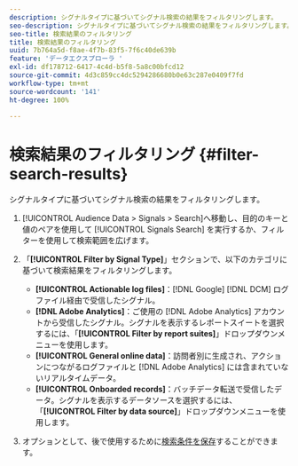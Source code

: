 ```yaml
---
description: シグナルタイプに基づいてシグナル検索の結果をフィルタリングします。
seo-description: シグナルタイプに基づいてシグナル検索の結果をフィルタリングします。
seo-title: 検索結果のフィルタリング
title: 検索結果のフィルタリング
uuid: 7b764a5d-f8ae-4f7b-83f5-7f6c40de639b
feature: 'データエクスプローラ '
exl-id: df178712-6417-4c4d-b5f8-5a8c00bfcd12
source-git-commit: 4d3c859cc4dc5294286680b0e63c287e0409f7fd
workflow-type: tm+mt
source-wordcount: '141'
ht-degree: 100%

---
```


# 検索結果のフィルタリング {#filter-search-results}

シグナルタイプに基づいてシグナル検索の結果をフィルタリングします。

1. [!UICONTROL Audience Data > Signals > Search]へ移動し、目的のキーと値のペアを使用して [!UICONTROL Signals Search] を実行するか、フィルターを使用して検索範囲を広げます。
1. 「**[!UICONTROL Filter by Signal Type]**」セクションで、以下のカテゴリに基づいて検索結果をフィルタリングします。

   * **[!UICONTROL Actionable log files]**：[!DNL Google] [!DNL DCM] ログファイル経由で受信したシグナル。
   * **[!DNL Adobe Analytics]**：ご使用の [!DNL Adobe Analytics] アカウントから受信したシグナル。シグナルを表示するレポートスイートを選択するには、「**[!UICONTROL Filter by report suites]**」ドロップダウンメニューを使用します。
   * **[!UICONTROL General online data]**：訪問者別に生成され、アクションにつながるログファイルと [!DNL Adobe Analytics] には含まれていないリアルタイムデータ。
   * **[!UICONTROL Onboarded records]**：バッチデータ転送で受信したデータ。シグナルを表示するデータソースを選択するには、「**[!UICONTROL Filter by data source]**」ドロップダウンメニューを使用します。

1. オプションとして、後で使用するために[検索条件を保存](../../../features/data-explorer/data-explorer-signals-search/data-explorer-save-search.md)することができます。
